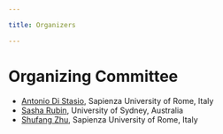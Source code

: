 ```yaml
---

title: Organizers

---
```


<h1>Organizing Committee</h1>

<ul role="list">
    <li><a href="https://www.diag.uniroma1.it/users/antonio_di-stasio">Antonio Di Stasio</a>, Sapienza University of Rome, Italy</li>
    <li><a href="https://sasharubin.github.io/">Sasha Rubin</a>, University of Sydney, Australia</li>
    <li><a href="https://shufang-zhu.github.io/">Shufang Zhu</a>, Sapienza University of Rome, Italy</li>

</ul>

